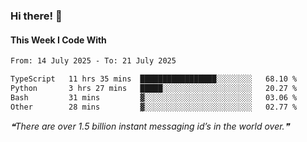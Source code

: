 ### Hi there! 👋

#### This Week I Code With
<!--START_SECTION:waka-->

```txt
From: 14 July 2025 - To: 21 July 2025

TypeScript   11 hrs 35 mins  █████████████████░░░░░░░░   68.10 %
Python       3 hrs 27 mins   █████░░░░░░░░░░░░░░░░░░░░   20.27 %
Bash         31 mins         ▓░░░░░░░░░░░░░░░░░░░░░░░░   03.06 %
Other        28 mins         ▓░░░░░░░░░░░░░░░░░░░░░░░░   02.77 %
```

<!--END_SECTION:waka-->

<!--STARTS_HERE_QUOTE_README-->
<i>❝There are over 1.5 billion instant messaging id’s in the world over.❞</i>
<!--ENDS_HERE_QUOTE_README-->
